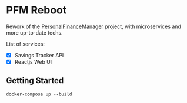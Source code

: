 # PFM Reboot

Rework of the [PersonalFinanceManager](https://github.com/JM89/personalfinancemanager) project, with microservices and more up-to-date techs. 

List of services:
- [x] Savings Tracker API
- [x] Reactjs Web UI

## Getting Started

```
docker-compose up --build
```
